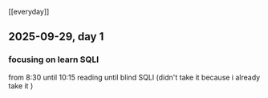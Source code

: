 [[everyday]]

## 2025-09-29, day 1

### focusing on learn SQLI
from 8:30 until 10:15 reading until blind SQLI (didn't take it because i already take it )

